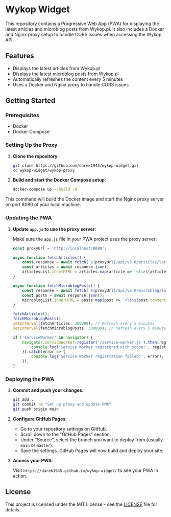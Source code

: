 # Wykop Widget

This repository contains a Progressive Web App (PWA) for displaying the latest articles and microblog posts from Wykop.pl. It also includes a Docker and Nginx proxy setup to handle CORS issues when accessing the Wykop API.

## Features

- Displays the latest articles from Wykop.pl
- Displays the latest microblog posts from Wykop.pl
- Automatically refreshes the content every 5 minutes
- Uses a Docker and Nginx proxy to handle CORS issues

## Getting Started

### Prerequisites

- Docker
- Docker Compose

### Setting Up the Proxy

1. **Clone the repository**:

    ```bash
    git clone https://github.com/darek1945/wykop-widget.git
    cd wykop-widget/wykop-proxy
    ```

2. **Build and start the Docker Compose setup**:

    ```bash
    docker-compose up --build -d
    ```

This command will build the Docker image and start the Nginx proxy server on port 8080 of your local machine.

### Updating the PWA

1. **Update `app.js` to use the proxy server**:

    Make sure the `app.js` file in your PWA project uses the proxy server:

    ```javascript
    const proxyUrl = 'http://localhost:8080';

    async function fetchArticles() {
        const response = await fetch(`${proxyUrl}/api/v3.0/articles/latest`);
        const articles = await response.json();
        articlesList.innerHTML = articles.map(article => `<li>${article.title}</li>`).join('');
    }

    async function fetchMicroblogPosts() {
        const response = await fetch(`${proxyUrl}/api/v3.0/microblog/latest`);
        const posts = await response.json();
        microblogList.innerHTML = posts.map(post => `<li>${post.content}</li>`).join('');
    }

    fetchArticles();
    fetchMicroblogPosts();
    setInterval(fetchArticles, 300000); // Refresh every 5 minutes
    setInterval(fetchMicroblogPosts, 300000); // Refresh every 5 minutes

    if ('serviceWorker' in navigator) {
        navigator.serviceWorker.register('/service-worker.js').then(registration => {
            console.log('Service Worker registered with scope:', registration.scope);
        }).catch(error => {
            console.log('Service Worker registration failed:', error);
        });
    }
    ```

### Deploying the PWA

1. **Commit and push your changes**:

    ```bash
    git add .
    git commit -m "Set up proxy and update PWA"
    git push origin main
    ```

2. **Configure GitHub Pages**:

    - Go to your repository settings on GitHub.
    - Scroll down to the "GitHub Pages" section.
    - Under "Source", select the branch you want to deploy from (usually `main` or `master`).
    - Save the settings. GitHub Pages will now build and deploy your site.

3. **Access your PWA**:

    Visit `https://darek1945.github.io/wykop-widget/` to see your PWA in action.

## License

This project is licensed under the MIT License - see the [LICENSE](LICENSE) file for details.